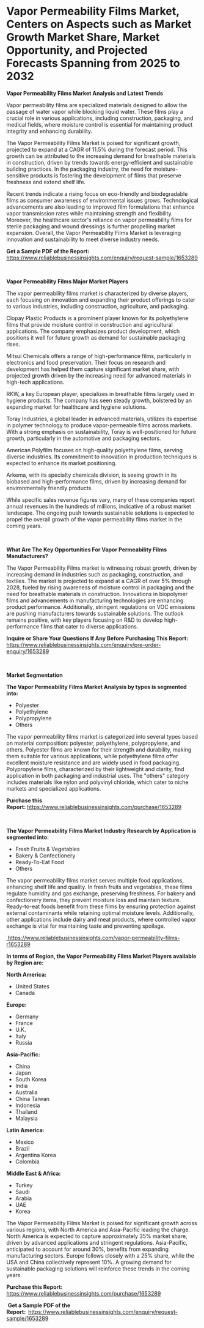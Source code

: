 <p><h1>Vapor Permeability Films Market, Centers on Aspects such as Market Growth Market Share, Market Opportunity, and Projected Forecasts Spanning from 2025 to 2032</h1></p><p><strong>Vapor Permeability Films Market Analysis and Latest Trends</strong></p>
<p><p>Vapor permeability films are specialized materials designed to allow the passage of water vapor while blocking liquid water. These films play a crucial role in various applications, including construction, packaging, and medical fields, where moisture control is essential for maintaining product integrity and enhancing durability.</p><p>The Vapor Permeability Films Market is poised for significant growth, projected to expand at a CAGR of 11.5% during the forecast period. This growth can be attributed to the increasing demand for breathable materials in construction, driven by trends towards energy-efficient and sustainable building practices. In the packaging industry, the need for moisture-sensitive products is fostering the development of films that preserve freshness and extend shelf life. </p><p>Recent trends indicate a rising focus on eco-friendly and biodegradable films as consumer awareness of environmental issues grows. Technological advancements are also leading to improved film formulations that enhance vapor transmission rates while maintaining strength and flexibility. Moreover, the healthcare sector's reliance on vapor permeability films for sterile packaging and wound dressings is further propelling market expansion. Overall, the Vapor Permeability Films Market is leveraging innovation and sustainability to meet diverse industry needs.</p></p>
<p><strong>Get a Sample PDF of the Report:&nbsp;</strong> <a href="https://www.reliablebusinessinsights.com/enquiry/request-sample/1653289?utm_campaign=2781&utm_medium=2&utm_source=Github&utm_content=ia&utm_term=18042025&utm_id=vapor-permeability-films">https://www.reliablebusinessinsights.com/enquiry/request-sample/1653289</a></p>
<p>&nbsp;</p>
<p><strong>Vapor Permeability Films Major Market Players</strong></p>
<p><p>The vapor permeability films market is characterized by diverse players, each focusing on innovation and expanding their product offerings to cater to various industries, including construction, agriculture, and packaging.</p><p>Clopay Plastic Products is a prominent player known for its polyethylene films that provide moisture control in construction and agricultural applications. The company emphasizes product development, which positions it well for future growth as demand for sustainable packaging rises. </p><p>Mitsui Chemicals offers a range of high-performance films, particularly in electronics and food preservation. Their focus on research and development has helped them capture significant market share, with projected growth driven by the increasing need for advanced materials in high-tech applications.</p><p>RKW, a key European player, specializes in breathable films largely used in hygiene products. The company has seen steady growth, bolstered by an expanding market for healthcare and hygiene solutions. </p><p>Toray Industries, a global leader in advanced materials, utilizes its expertise in polymer technology to produce vapor-permeable films across markets. With a strong emphasis on sustainability, Toray is well-positioned for future growth, particularly in the automotive and packaging sectors.</p><p>American Polyfilm focuses on high-quality polyethylene films, serving diverse industries. Its commitment to innovation in production techniques is expected to enhance its market positioning. </p><p>Arkema, with its specialty chemicals division, is seeing growth in its biobased and high-performance films, driven by increasing demand for environmentally friendly products. </p><p>While specific sales revenue figures vary, many of these companies report annual revenues in the hundreds of millions, indicative of a robust market landscape. The ongoing push towards sustainable solutions is expected to propel the overall growth of the vapor permeability films market in the coming years.</p></p>
<p>&nbsp;</p>
<p><strong>What Are The Key Opportunities For Vapor Permeability Films Manufacturers?</strong></p>
<p><p>The Vapor Permeability Films market is witnessing robust growth, driven by increasing demand in industries such as packaging, construction, and textiles. The market is projected to expand at a CAGR of over 5% through 2028, fueled by rising awareness of moisture control in packaging and the need for breathable materials in construction. Innovations in biopolymer films and advancements in manufacturing technologies are enhancing product performance. Additionally, stringent regulations on VOC emissions are pushing manufacturers towards sustainable solutions. The outlook remains positive, with key players focusing on R&D to develop high-performance films that cater to diverse applications.</p></p>
<p><strong>Inquire or Share Your Questions If Any Before Purchasing This Report:</strong> <a href="https://www.reliablebusinessinsights.com/enquiry/pre-order-enquiry/1653289?utm_campaign=2781&utm_medium=2&utm_source=Github&utm_content=ia&utm_term=18042025&utm_id=vapor-permeability-films">https://www.reliablebusinessinsights.com/enquiry/pre-order-enquiry/1653289</a></p>
<p>&nbsp;</p>
<p><strong>Market Segmentation</strong></p>
<p><strong>The Vapor Permeability Films Market Analysis by types is segmented into:</strong></p>
<p><ul><li>Polyester</li><li>Polyethylene</li><li>Polypropylene</li><li>Others</li></ul></p>
<p><p>The vapor permeability films market is categorized into several types based on material composition: polyester, polyethylene, polypropylene, and others. Polyester films are known for their strength and durability, making them suitable for various applications, while polyethylene films offer excellent moisture resistance and are widely used in food packaging. Polypropylene films, characterized by their lightweight and clarity, find application in both packaging and industrial uses. The "others" category includes materials like nylon and polyvinyl chloride, which cater to niche markets and specialized applications.</p></p>
<p><strong>Purchase this Report:&nbsp;</strong><a href="https://www.reliablebusinessinsights.com/purchase/1653289?utm_campaign=2781&utm_medium=2&utm_source=Github&utm_content=ia&utm_term=18042025&utm_id=vapor-permeability-films">https://www.reliablebusinessinsights.com/purchase/1653289</a></p>
<p>&nbsp;</p>
<p><strong>The Vapor Permeability Films Market Industry Research by Application is segmented into:</strong></p>
<p><ul><li>Fresh Fruits & Vegetables</li><li>Bakery & Confectionery</li><li>Ready-To-Eat Food</li><li>Others</li></ul></p>
<p><p>The vapor permeability films market serves multiple food applications, enhancing shelf life and quality. In fresh fruits and vegetables, these films regulate humidity and gas exchange, preserving freshness. For bakery and confectionery items, they prevent moisture loss and maintain texture. Ready-to-eat foods benefit from these films by ensuring protection against external contaminants while retaining optimal moisture levels. Additionally, other applications include dairy and meat products, where controlled vapor exchange is vital for maintaining taste and preventing spoilage.</p></p>
<p><a href="https://www.reliablebusinessinsights.com/vapor-permeability-films-r1653289?utm_campaign=2781&utm_medium=2&utm_source=Github&utm_content=ia&utm_term=18042025&utm_id=vapor-permeability-films">&nbsp;https://www.reliablebusinessinsights.com/vapor-permeability-films-r1653289</a></p>
<p><strong>In terms of Region, the Vapor Permeability Films Market Players available by Region are:</strong></p>
<p>
    <p> <strong> North America: </strong>
        <ul>
            <li>United States</li>
            <li>Canada</li>
        </ul>
        </p> 
    <p> <strong> Europe: </strong>
        <ul>
            <li>Germany</li>
            <li>France</li>
            <li>U.K.</li>
            <li>Italy</li>
            <li>Russia</li>
        </ul>
        </p> 
    <p> <strong> Asia-Pacific: </strong>
        <ul>
            <li>China</li>
            <li>Japan</li>
            <li>South Korea</li>
            <li>India</li>
            <li>Australia</li>
            <li>China Taiwan</li>
            <li>Indonesia</li>
            <li>Thailand</li>
            <li>Malaysia</li>
        </ul>
        </p> 
    <p> <strong> Latin America: </strong>
        <ul>
            <li>Mexico</li>
            <li>Brazil</li>
            <li>Argentina Korea</li>
            <li>Colombia</li>
        </ul>
        </p> 
    <p> <strong> Middle East & Africa: </strong>
        <ul>
            <li>Turkey</li>
            <li>Saudi</li>
            <li>Arabia</li>
            <li>UAE</li>
            <li>Korea</li>
        </ul>
    </p>
    </p>
<p><p>The Vapor Permeability Films Market is poised for significant growth across various regions, with North America and Asia-Pacific leading the charge. North America is expected to capture approximately 35% market share, driven by advanced applications and stringent regulations. Asia-Pacific, anticipated to account for around 30%, benefits from expanding manufacturing sectors. Europe follows closely with a 25% share, while the USA and China collectively represent 10%. A growing demand for sustainable packaging solutions will reinforce these trends in the coming years.</p></p>
<p><strong>Purchase this Report: </strong><a href="https://www.reliablebusinessinsights.com/purchase/1653289?utm_campaign=2781&utm_medium=2&utm_source=Github&utm_content=ia&utm_term=18042025&utm_id=vapor-permeability-films">https://www.reliablebusinessinsights.com/purchase/1653289</a></p>
<p>&nbsp;<strong>Get a Sample PDF of the Report:&nbsp;&nbsp;</strong><a href="https://www.reliablebusinessinsights.com/enquiry/request-sample/1653289?utm_campaign=2781&utm_medium=2&utm_source=Github&utm_content=ia&utm_term=18042025&utm_id=vapor-permeability-films">https://www.reliablebusinessinsights.com/enquiry/request-sample/1653289</a></p>
<p><strong></strong></p>
<p><p></p><p></p><p></p></p>